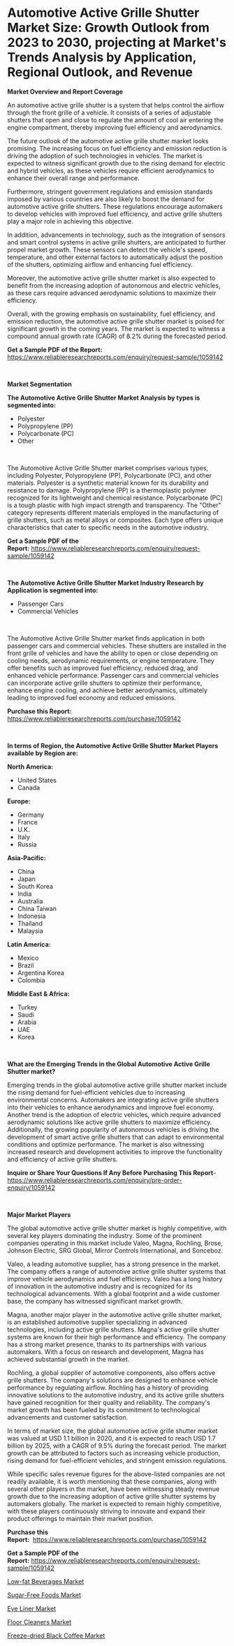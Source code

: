 <p><h1>Automotive Active Grille Shutter Market Size: Growth Outlook from 2023 to 2030, projecting at Market's Trends Analysis by Application, Regional Outlook, and Revenue</h1></p><p><strong>Market Overview and Report Coverage</strong></p>
<p><p>An automotive active grille shutter is a system that helps control the airflow through the front grille of a vehicle. It consists of a series of adjustable shutters that open and close to regulate the amount of cool air entering the engine compartment, thereby improving fuel efficiency and aerodynamics.</p><p>The future outlook of the automotive active grille shutter market looks promising. The increasing focus on fuel efficiency and emission reduction is driving the adoption of such technologies in vehicles. The market is expected to witness significant growth due to the rising demand for electric and hybrid vehicles, as these vehicles require efficient aerodynamics to enhance their overall range and performance.</p><p>Furthermore, stringent government regulations and emission standards imposed by various countries are also likely to boost the demand for automotive active grille shutters. These regulations encourage automakers to develop vehicles with improved fuel efficiency, and active grille shutters play a major role in achieving this objective.</p><p>In addition, advancements in technology, such as the integration of sensors and smart control systems in active grille shutters, are anticipated to further propel market growth. These sensors can detect the vehicle's speed, temperature, and other external factors to automatically adjust the position of the shutters, optimizing airflow and enhancing fuel efficiency.</p><p>Moreover, the automotive active grille shutter market is also expected to benefit from the increasing adoption of autonomous and electric vehicles, as these cars require advanced aerodynamic solutions to maximize their efficiency.</p><p>Overall, with the growing emphasis on sustainability, fuel efficiency, and emission reduction, the automotive active grille shutter market is poised for significant growth in the coming years. The market is expected to witness a compound annual growth rate (CAGR) of 8.2% during the forecasted period.</p></p>
<p><strong>Get a Sample PDF of the Report:</strong> <a href="https://www.reliableresearchreports.com/enquiry/request-sample/1059142">https://www.reliableresearchreports.com/enquiry/request-sample/1059142</a></p>
<p>&nbsp;</p>
<p><strong>Market Segmentation</strong></p>
<p><strong>The Automotive Active Grille Shutter Market Analysis by types is segmented into:</strong></p>
<p><ul><li>Polyester</li><li>Polypropylene (PP)</li><li>Polycarbonate (PC)</li><li>Other</li></ul></p>
<p>&nbsp;</p>
<p><p>The Automotive Active Grille Shutter market comprises various types, including Polyester, Polypropylene (PP), Polycarbonate (PC), and other materials. Polyester is a synthetic material known for its durability and resistance to damage. Polypropylene (PP) is a thermoplastic polymer recognized for its lightweight and chemical resistance. Polycarbonate (PC) is a tough plastic with high impact strength and transparency. The "Other" category represents different materials employed in the manufacturing of grille shutters, such as metal alloys or composites. Each type offers unique characteristics that cater to specific needs in the automotive industry.</p></p>
<p><strong>Get a Sample PDF of the Report:</strong>&nbsp;<a href="https://www.reliableresearchreports.com/enquiry/request-sample/1059142">https://www.reliableresearchreports.com/enquiry/request-sample/1059142</a></p>
<p>&nbsp;</p>
<p><strong>The Automotive Active Grille Shutter Market Industry Research by Application is segmented into:</strong></p>
<p><ul><li>Passenger Cars</li><li>Commercial Vehicles</li></ul></p>
<p>&nbsp;</p>
<p><p>The Automotive Active Grille Shutter market finds application in both passenger cars and commercial vehicles. These shutters are installed in the front grille of vehicles and have the ability to open or close depending on cooling needs, aerodynamic requirements, or engine temperature. They offer benefits such as improved fuel efficiency, reduced drag, and enhanced vehicle performance. Passenger cars and commercial vehicles can incorporate active grille shutters to optimize their performance, enhance engine cooling, and achieve better aerodynamics, ultimately leading to improved fuel economy and reduced emissions.</p></p>
<p><strong>Purchase this Report:</strong>&nbsp; <a href="https://www.reliableresearchreports.com/purchase/1059142">https://www.reliableresearchreports.com/purchase/1059142</a></p>
<p>&nbsp;</p>
<p><strong>In terms of Region, the Automotive Active Grille Shutter Market Players available by Region are:</strong></p>
<p>
    <p> <strong> North America: </strong>
        <ul>
            <li>United States</li>
            <li>Canada</li>
        </ul>
        </p> 
    <p> <strong> Europe: </strong>
        <ul>
            <li>Germany</li>
            <li>France</li>
            <li>U.K.</li>
            <li>Italy</li>
            <li>Russia</li>
        </ul>
        </p> 
    <p> <strong> Asia-Pacific: </strong>
        <ul>
            <li>China</li>
            <li>Japan</li>
            <li>South Korea</li>
            <li>India</li>
            <li>Australia</li>
            <li>China Taiwan</li>
            <li>Indonesia</li>
            <li>Thailand</li>
            <li>Malaysia</li>
        </ul>
        </p> 
    <p> <strong> Latin America: </strong>
        <ul>
            <li>Mexico</li>
            <li>Brazil</li>
            <li>Argentina Korea</li>
            <li>Colombia</li>
        </ul>
        </p> 
    <p> <strong> Middle East & Africa: </strong>
        <ul>
            <li>Turkey</li>
            <li>Saudi</li>
            <li>Arabia</li>
            <li>UAE</li>
            <li>Korea</li>
        </ul>
    </p>
    </p>
<p>&nbsp;</p>
<p><strong>What are the Emerging Trends in the Global Automotive Active Grille Shutter market?</strong></p>
<p><p>Emerging trends in the global automotive active grille shutter market include the rising demand for fuel-efficient vehicles due to increasing environmental concerns. Automakers are integrating active grille shutters into their vehicles to enhance aerodynamics and improve fuel economy. Another trend is the adoption of electric vehicles, which require advanced aerodynamic solutions like active grille shutters to maximize efficiency. Additionally, the growing popularity of autonomous vehicles is driving the development of smart active grille shutters that can adapt to environmental conditions and optimize performance. The market is also witnessing increased research and development activities to improve the functionality and efficiency of active grille shutters.</p></p>
<p><strong>Inquire or Share Your Questions If Any Before Purchasing This Report</strong>- <a href="https://www.reliableresearchreports.com/enquiry/pre-order-enquiry/1059142">https://www.reliableresearchreports.com/enquiry/pre-order-enquiry/1059142</a></p>
<p>&nbsp;</p>
<p><strong>Major Market Players</strong></p>
<p><p>The global automotive active grille shutter market is highly competitive, with several key players dominating the industry. Some of the prominent companies operating in this market include Valeo, Magna, Rochling, Brose, Johnson Electric, SRG Global, Mirror Controls International, and Sonceboz.</p><p>Valeo, a leading automotive supplier, has a strong presence in the market. The company offers a range of automotive active grille shutter systems that improve vehicle aerodynamics and fuel efficiency. Valeo has a long history of innovation in the automotive industry and is recognized for its technological advancements. With a global footprint and a wide customer base, the company has witnessed significant market growth.</p><p>Magna, another major player in the automotive active grille shutter market, is an established automotive supplier specializing in advanced technologies, including active grille shutters. Magna's active grille shutter systems are known for their high performance and efficiency. The company has a strong market presence, thanks to its partnerships with various automakers. With a focus on research and development, Magna has achieved substantial growth in the market.</p><p>Rochling, a global supplier of automotive components, also offers active grille shutters. The company's solutions are designed to enhance vehicle performance by regulating airflow. Rochling has a history of providing innovative solutions to the automotive industry, and its active grille shutters have gained recognition for their quality and reliability. The company's market growth has been fueled by its commitment to technological advancements and customer satisfaction.</p><p>In terms of market size, the global automotive active grille shutter market was valued at USD 1.1 billion in 2020, and it is expected to reach USD 1.7 billion by 2025, with a CAGR of 9.5% during the forecast period. The market growth can be attributed to factors such as increasing vehicle production, rising demand for fuel-efficient vehicles, and stringent emission regulations.</p><p>While specific sales revenue figures for the above-listed companies are not readily available, it is worth mentioning that these companies, along with several other players in the market, have been witnessing steady revenue growth due to the increasing adoption of active grille shutter systems by automakers globally. The market is expected to remain highly competitive, with these players continuously striving to innovate and expand their product offerings to maintain their market position.</p></p>
<p><strong>Purchase this Report:</strong>&nbsp;&nbsp;<a href="https://www.reliableresearchreports.com/purchase/1059142">https://www.reliableresearchreports.com/purchase/1059142</a></p>
<p></p>
<p><strong>Get a Sample PDF of the Report:</strong>&nbsp;<a href="https://www.reliableresearchreports.com/enquiry/request-sample/1059142">https://www.reliableresearchreports.com/enquiry/request-sample/1059142</a></p>
<p><p><a href="https://www.linkedin.com/pulse/low-fat-beverages-market-size-share-amp-trends-analysis-yidyf/">Low-fat Beverages Market</a></p><p><a href="https://www.linkedin.com/pulse/sugar-free-foods-market-insights-players-forecast-till-a4gif/">Sugar-Free Foods Market</a></p><p><a href="https://medium.com/@sake.use.loan/eye-liner-market-report-reveals-the-latest-trends-and-growth-opportunities-of-this-market-2e03f41e420c">Eye Liner Market</a></p><p><a href="https://medium.com/@melt.scale.beast/floor-cleaners-market-analysis-and-sze-forecasted-for-period-from-2023-to-2030-3faa88e53e77">Floor Cleaners Market</a></p><p><a href="https://www.linkedin.com/pulse/freeze-dried-black-coffee-market-size-share-amp-trends-analysis-6tvte/">Freeze-dried Black Coffee Market</a></p></p>